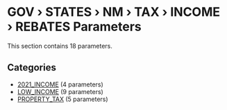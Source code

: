 # GOV › STATES › NM › TAX › INCOME › REBATES Parameters

This section contains 18 parameters.

## Categories

- [2021_INCOME](2021_income/index.md) (4 parameters)
- [LOW_INCOME](low_income/index.md) (9 parameters)
- [PROPERTY_TAX](property_tax/index.md) (5 parameters)

